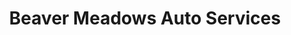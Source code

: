 ---
title: "Beaver Meadows Auto Services"
url: /beaver-meadows/beaver-meadows-auto-services/
shop: car repair
---